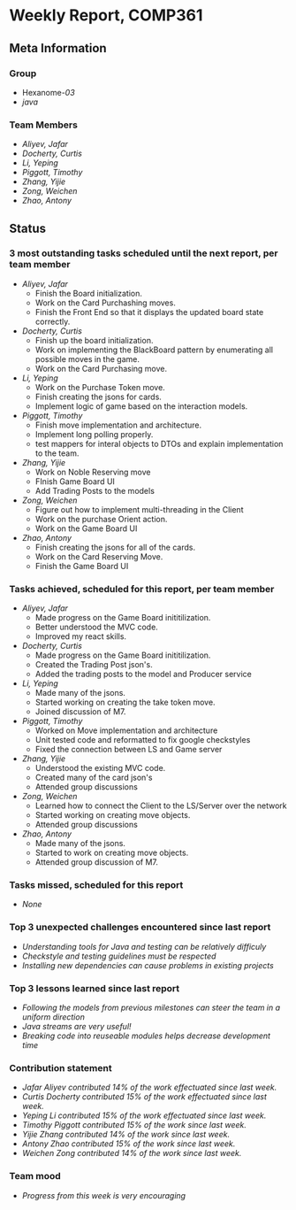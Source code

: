 # Weekly Report, COMP361

## Meta Information

### Group

* Hexanome-*03*
* *java*

### Team Members

* *Aliyev, Jafar*
* *Docherty, Curtis*
* *Li, Yeping*
* *Piggott, Timothy*
* *Zhang, Yijie*
* *Zong, Weichen*
* *Zhao, Antony*

## Status

### 3 most outstanding tasks scheduled until the next report, per team member

* *Aliyev, Jafar*
    * Finish the Board initialization.
    * Work on the Card Purchashing moves.
    * Finish the Front End so that it displays the updated board state correctly.
* *Docherty, Curtis*
    * Finish up the board initialization.
    * Work on implementing the BlackBoard pattern by enumerating all possible moves in the game.
    * Work on the Card Purchasing move.
* *Li, Yeping*
    * Work on the Purchase Token move.
    * Finish creating the jsons for cards.
    * Implement logic of game based on the interaction models.
* *Piggott, Timothy*
    * Finish move implementation and architecture.
    * Implement long polling properly.
    * test mappers for interal objects to DTOs and explain implementation to the team.
* *Zhang, Yijie*
    * Work on Noble Reserving move
    * FInish Game Board UI
    * Add Trading Posts to the models
* *Zong, Weichen*
    * Figure out how to implement multi-threading in the Client
    * Work on the purchase Orient action.
    * Work on the Game Board UI
* *Zhao, Antony*
    * Finish creating the jsons for all of the cards.
    * Work on the Card Reserving Move.
    * Finish the Game Board UI

### Tasks achieved, scheduled for this report, per team member
* *Aliyev, Jafar*
    * Made progress on the Game Board inititilization.
    * Better understood the MVC code.
    * Improved my react skills.
* *Docherty, Curtis*
    * Made progress on the Game Board inititilization.
    * Created the Trading Post json's.
    * Added the trading posts to the model and Producer service
* *Li, Yeping*
    * Made many of the jsons.
    * Started working on creating the take token move.
    * Joined discussion of M7.
* *Piggott, Timothy*
    * Worked on Move implementation and architecture
    * Unit tested code and reformatted to fix google checkstyles
    * Fixed the connection between LS and Game server
* *Zhang, Yijie*
    * Understood the existing MVC code.
    * Created many of the card json's
    * Attended group discussions
* *Zong, Weichen*
    * Learned how to connect the Client to the LS/Server over the network
    * Started working on creating move objects.
    * Attended group discussions
* *Zhao, Antony*
    * Made many of the jsons.
    * Started to work on creating move objects.
    * Attended group discussion of M7.
### Tasks missed, scheduled for this report

* *None*

### Top 3 unexpected challenges encountered since last report

* *Understanding tools for Java and testing can be relatively difficuly*
* *Checkstyle and testing guidelines must be respected*
* *Installing new dependencies can cause problems in existing projects*

### Top 3 lessons learned since last report

* *Following the models from previous milestones can steer the team in a uniform direction*
* *Java streams are very useful!*
* *Breaking code into reuseable modules helps decrease development time*

### Contribution statement

* *Jafar Aliyev contributed 14% of the work effectuated since last week.*
* *Curtis Docherty contributed 15% of the work effectuated since last week.*
* *Yeping Li contributed 15% of the work effectuated since last week.*
* *Timothy Piggott contributed 15% of the work since last week.*
* *Yijie Zhang contributed 14% of the work since last week.*
* *Antony Zhao contributed 15% of the work since last week.*
* *Weichen Zong contributed 14% of the work since last week.*

### Team mood

* *Progress from this week is very encouraging*
